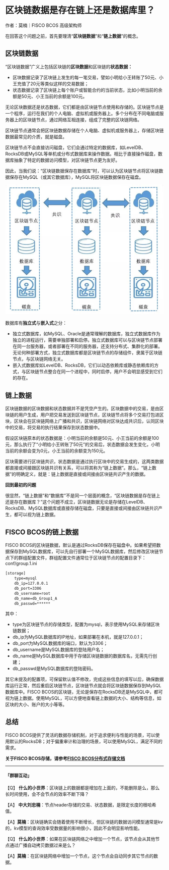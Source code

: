 # 区块链数据是存在链上还是数据库里？

作者：莫楠｜FISCO BCOS 高级架构师

在回答这个问题之前，首先要理清“**区块链数据**”和“**链上数据**”的概念。

## 区块链数据

“区块链数据”广义上包括区块链的**区块数据**和区块链的**状态数据：**

- 区块数据记录了区块链上发生的每一笔交易，譬如小明给小王转账了50元、小王充值了20元等类似这样的交易数据；
- 状态数据记录了区块链上每个账户或智能合约的当前状态，比如小明当前的余额是50元、小王当前的余额是100元。

无论区块数据还是状态数据，它们都是由区块链节点使用和存储的。区块链节点是一个程序，运行在我们的个人电脑、虚拟机或服务器上。多个分布在不同电脑或服务器上的区块链节点，通过网络互相连接，组成了完整的区块链网络。

区块链节点通常会把区块链数据存储在个人电脑、虚拟机或服务器上，存储区块链数据最常见的介质，就是磁盘。

区块链节点不会直接访问磁盘，它们会通过特定的数据库，如LevelDB、RocksDB或MySQL等单机或分布式数据库来操作数据。相比于直接操作磁盘，数据库抽象了特定的数据访问模型，对区块链节点更为友好。

因此，当我们说：“区块链数据保存在数据库”时，可以认为区块链节点将区块链数据保存在MySQL（或其它数据库），MySQL将区块链数据保存在磁盘。

![](../../../../images/articles/data_chain_or_database/IMG_5304.JPG)

数据库有**独立式**与**嵌入式**之分：

- 独立式数据库，如MySQL、Oracle是通常理解的数据库，独立式数据库作为独立的进程运行，需要单独部署和启停。独立式数据库可以与区块链节点部署在同一台服务器，或者部署在不同的服务器，还支持分布式、集群化的部署。无论何种部署方式，独立式数据库都是区块链节点的存储组件，隶属于区块链节点，与区块链网络无关。
- 嵌入式数据库如LevelDB、RocksDB，它们以动态依赖库或静态依赖库的方式，与区块链节点整合在同一个进程中，同时启停，用户不会明显感受到它们的存在。

## 链上数据

区块链数据的区块数据和状态数据并不是凭空产生的。区块数据中的交易，是由区块链的用户生成，用户把交易发送到区块链节点，区块链节点将多个交易打包进区块，区块会在区块链网络上广播和共识，区块链网络对区块达成共识后，认同区块中的交易，将交易的执行结果保存到状态数据中。

假设区块链原本的状态数据是：小明当前的余额是50元、小王当前的余额是100元，那么执行了“小明给小王转账了50元”的交易后，状态数据会发生变化，小明当前的余额会变为0元，小王当前的余额变为150元。

区块需要进行区块链共识，状态数据是通过执行区块中的交易生成的，这两类数据都直接或间接跟区块链共识有关系，可以将其称为“链上数据”。那么，“链上数据”的明确定义，就是：链上数据是直接或间接由区块链共识产生的数据。

**回到最初的问题**

很显然，“链上数据”和“数据库”不是同一个层面的概念，“区块链数据是存在链上还是存在数据库？”这个问题不成立，区块链数据无论是存储在LevelDB、RocksDB、MySQL数据库或直接存储在磁盘，只要是直接或间接由区块链共识产生，都可以视为链上数据。

## FISCO BCOS的链上数据

FISCO BCOS的区块链数据，默认是通过RocksDB保存在磁盘中。如果希望把数据保存到MySQL数据库，可以先自行部署一个MySQL数据库，然后修改区块链节点下的群组配置文件，群组配置文件通常位于区块链节点的配置目录下：conf/group.1.ini

```
[storage]
    type=mysql
    db_ip=127.0.0.1
    db_port=3306
    db_username=root
    db_name=db_Group1_A
    db_passwd=******
```

其中：

- type为区块链节点的存储类型，配置为mysql，表示使用MySQL来存储区块链数据；
- db_ip为MySQL数据库的IP地址，如果部署在本机，就是127.0.0.1；
- db_port为MySQL数据库的端口，默认为3306；
- db_username是MySQL数据库的登陆用户名；
- db_name是MySQL数据库中用于存储区块链数据的数据库名，无需先行创建；
- db_passwd是MySQL数据库的登陆密码。

其它未提及的配置项，可保留默认值不修改，完成这些信息的填写以后，确保数据库运行正常，然后重启区块链节点，区块链节点就会将区块链数据保存到MySQL数据库中。FISCO BCOS的区块链，无论是保存在RocksDB还是MySQL中，都可视为链上数据。使用MySQL，可以方便地查看链上数据的大小、结构等信息，如区块的大小、账户的大小等等。

## 总结

FISCO BCOS提供了灵活的数据存储机制，对于追求便利与性能的场景，可以使用默认的RocksDB；对于偏重审计和治理的场景，可以使用MySQL，满足不同的需求。

**关于FISCO BCOS存储，请参考[FISCO BCOS分布式存储文档](https://fisco-bcos-documentation.readthedocs.io/zh_CN/latest/docs/blockchain_dev/distributed_storage.html)**

------

#### 「群聊互动」

【Q】 **什么的小世界**：区块链上的数据都是增加在上面的，不能删除是么，那么长时间使用，会不会节点的效率不断下降？

【A】 **中大刘忠楠**：节点header存储的交易、状态数据，是限定长度的根哈希值。

【A】**莫楠**：区块链确实会随着使用不断增长，但区块链的数据访问模型通常是kv的，kv模型的查询效率受数据量的影响很小，因此不会明显影响性能。

【Q】 **什么的小世界**：如果在区块链网络之中增加一个节点，该节点会从其他节点通过广播自动拷贝数据过来是么？

【A】**莫楠**：在区块链网络中增加一个节点，这个节点会自动同步其它节点的数据。